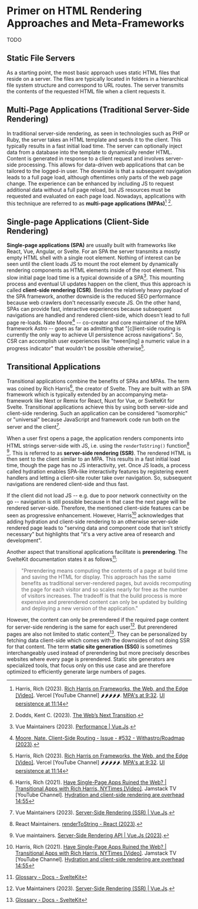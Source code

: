 # Primer on HTML Rendering Approaches and Meta-Frameworks

TODO

## Static File Servers

As a starting point, the most basic approach uses static HTML files that reside on a server. The files are typically located in folders in a hierarchical file system structure and correspond to URL routes. The server transmits the contents of the requested HTML file when a client requests it.

## Multi-Page Applications (Traditional Server-Side Rendering)

In traditional server-side rendering, as seen in technologies such as PHP or Ruby, the server takes an HTML template and sends it to the client. This typically results in a fast initial load time. The server can optionally inject data from a database into the template to dynamically render HTML. Content is generated in response to a client request and involves server-side processing. This allows for data-driven web applications that can be tailored to the logged-in user. The downside is that a subsequent navigation leads to a full page load, although oftentimes only parts of the web page change. The experience can be enhanced by including JS to request additional data without a full page reload, but JS resources must be requested and evaluated on each page load. Nowadays, applications with this technique are referred to as **multi-page applications (MPAs)**[^1] [^2].

## Single-page Applications (Client-Side Rendering)

**Single-page applications (SPA)** are usually built with frameworks like React, Vue, Angular, or Svelte. For an SPA the server transmits a mostly empty HTML shell with a single root element. Nothing of interest can be seen until the client loads JS to mount the root element by dynamically rendering components as HTML elements inside of the root element. This slow initial page load time is a typical downside of a SPA[^3]. This mounting process and eventual UI updates happen on the client, thus this approach is called **client-side rendering (CSR)**. Besides the relatively heavy payload of the SPA framework, another downside is the reduced SEO performance because web crawlers don't necessarily execute JS. On the other hand, SPAs can provide fast, interactive experiences because subsequent navigations are handled and rendered client-side, which doesn't lead to full page re-loads. Nate Moore[^4] -- co-creator and core maintainer of the MPA framework Astro -- goes as far as admitting that \"\[c\]lient-side routing is currently the only way to achieve UI persistence across navigations\". So, CSR can accomplish user experiences like \"tween\[ing\] a numeric value in a progress indicator\" that wouldn't be possible otherwise[^1].

## Transitional Applications

Transitional applications combine the benefits of SPAs and MPAs. The term was coined by Rich Harris[^5], the creator of Svelte. They are built with an SPA framework which is typically extended by an accompanying meta-framework like Next or Remix for React, Nuxt for Vue, or SvelteKit for Svelte. Transitional applications achieve this by using both server-side and client-side rendering. Such an application can be considered \"isomorphic\" or \"universal\" because JavaScript and framework code run both on the server and the client[^6].

When a user first opens a page, the application renders components into HTML strings server-side with JS, i.e. using the `renderToString()` function[^7] [^8]. This is referred to as **server-side rendering (SSR)**. The rendered HTML is then sent to the client similar to an MPA. This results in a fast initial load time, though the page has no JS interactivity, yet. Once JS loads, a process called hydration enables SPA-like interactivity features by registering event handlers and letting a client-site router take over navigation. So, subsequent navigations are rendered client-side and thus fast.

If the client did not load JS -- e.g. due to poor network connectivity on the go -- navigation is still possible because in that case the next page will be rendered server-side. Therefore, the mentioned client-side features can be seen as progressive enhancement. However, Harris[^5] acknowledges that adding hydration and client-side rendering to an otherwise server-side rendered page leads to \"serving data and component code that isn't strictly necessary\" but highlights that \"it's a very active area of research and development\".

Another aspect that transitional applications facilitate is **prerendering**. The SvelteKit documentation states it as follows[^9]:

> "Prerendering means computing the contents of a page at build time and saving the HTML for display. This approach has the same benefits as traditional server-rendered pages, but avoids recomputing the page for each visitor and so scales nearly for free as the number of visitors increases. The tradeoff is that the build process is more expensive and prerendered content can only be updated by building and deploying a new version of the application.\"

However, the content can only be prerendered if the required page content for server-side rendering is the same for each user[^6]. But prerendered pages are also not limited to static content[^9]. They can be personalized by fetching data client-side which comes with the downsides of not doing SSR for that content. The term **static site generation (SSG)** is sometimes interchangeably used instead of prerendering but more precisely describes websites where every page is prerendered. Static site generators are specialized tools, that focus only on this use case and are therefore optimized to efficiently generate large numbers of pages.

[^1]: Harris, Rich (2023). [Rich Harris on Frameworks, the Web, and the Edge [Video]](https://www.youtube.com/watch?v=uXCipjbcQfM). Vercel [YouTube Channel] 🌶🌶🌶🌶🌶. [MPA's at 9:32](https://youtu.be/uXCipjbcQfM?t=572). [UI persistence at 11:14](https://youtu.be/uXCipjbcQfM?t=673)
[^2]: Dodds, Kent C. (2023). [The Web’s Next Transition](https://www.epicweb.dev/the-webs-next-transition).
[^3]: Vue Maintainers (2023). [Performance | Vue.Js](https://vuejs.org/guide/best-practices/performance.html#page-load-optimizations).
[^4]: [Moore, Nate. Client-Side Routing - Issue - #532 - Withastro/Roadmap (2023)](https://github.com/withastro/roadmap/issues/532).
[^5]: Harris, Rich (2021). [Have Single-Page Apps Ruined the Web? | Transitional Apps with Rich Harris, NYTimes [Video]](https://www.youtube.com/watch?v=860d8usGC0o). Jamstack TV [YouTube Channel]. [Hydration and client-side rendering are overhead 14:55](https://youtu.be/860d8usGC0o?t=892)
[^6]: Vue Maintainers (2023). [Server-Side Rendering (SSR) | Vue.Js](https://vuejs.org/guide/scaling-up/ssr.html#what-is-ssr).
[^7]: React Maintainers. [renderToString - React (2023)](https://react.dev/reference/react-dom/server/renderToString).
[^8]: Vue maintainers. [Server-Side Rendering API | Vue.Js (2023)](https://vuejs.org/api/ssr.html#rendertostring).
[^9]: [Glossary - Docs - SvelteKit](https://kit.svelte.dev/docs/glossary)
